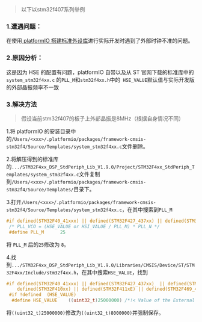 > 以下以stm32f407系列举例

### 1.遭遇问题：

在使用[ platformIO 搭建标准外设库](https://blog.ronan.us.kg/2024/09/08/platformIO-%E5%9F%BA%E4%BA%8E-stm32-%E6%A0%87%E5%87%86%E5%A4%96%E8%AE%BE%E5%BA%93%E7%9A%84%E5%B7%A5%E7%A8%8B%E6%A8%A1%E6%9D%BF/)进行实际开发时遇到了外部时钟不准的问题。

### 2.原因分析：

这是因为 HSE 的配置有问题，platformIO 自带以及从 ST 官网下载的标准库中的 `system_stm32f4xx.c` 的`PLL_M`和`stm32f4xx.h`中的` HSE_VALUE`默认值与实际开发版的外部晶振频率不一致

### 3.解决方法

> 假设当前stm32f407的板子上外部晶振是8MHz（根据自身情况不同）

1.将 platformIO 的安装目录中的`/Users/<xxx>/.platformio/packages/framework-cmsis-stm32f4/Source/Templates/system_stm32f4xx.c`文件删除。


2.将解压得到的标准库的`.../STM32F4xx_DSP_StdPeriph_Lib_V1.9.0/Project/STM32F4xx_StdPeriph_Templates/system_stm32f4xx.c`文件复制到`/Users/<xxx>/.platformio/packages/framework-cmsis-stm32f4/Source/Templates/`目录下。


3.打开`/Users/<xxx>/.platformio/packages/framework-cmsis-stm32f4/Source/Templates/system_stm32f4xx.c`，在其中搜索到`PLL_M`

```c
#if defined(STM32F40_41xxx) || defined(STM32F427_437xx) || defined(STM32F429_439xx) || defined(STM32F401xx) || defined(STM32F469_479xx)
 /* PLL_VCO = (HSE_VALUE or HSI_VALUE / PLL_M) * PLL_N */
 #define PLL_M      25
```

将 `PLL_M` 后的`25`修改为 `8`。


4.找到`.../STM32F4xx_DSP_StdPeriph_Lib_V1.9.0/Libraries/CMSIS/Device/ST/STM32F4xx/Include/stm32f4xx.h`，在其中搜索`HSE_VALUE`，找到

```c
#if defined(STM32F40_41xxx) || defined(STM32F427_437xx)  || defined(STM32F429_439xx) || defined(STM32F401xx) || \
    defined(STM32F410xx) || defined(STM32F411xE) || defined(STM32F469_479xx)
 #if !defined  (HSE_VALUE)
  #define HSE_VALUE    ((uint32_t)25000000) /*!< Value of the External oscillator in Hz */
```

将`((uint32_t)25000000)`修改为`((uint32_t)8000000)`并强制保存。
